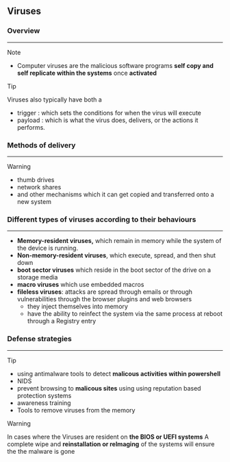 ## Viruses 

### Overview 
---
>[!note]
>- Computer viruses are the malicious software programs **self copy and self replicate within the systems** once **activated**

>[!tip]
>Viruses also typically have both a
>- trigger : which sets the conditions for when the virus will execute
>- payload : which is what the virus does, delivers, or the actions it performs.


### Methods of delivery 
---
>[!warning]
>- thumb drives 
>- network shares 
>- and other mechanisms which it can get copied and transferred onto a new system 
>

### Different types of viruses according to their behaviours 
---
- **Memory-resident viruses,** which remain in memory while the system of the device is running.
- **Non-memory-resident viruses**, which execute, spread, and then shut down
- **boot sector viruses** which reside in the boot sector of the drive on a storage media 
- **macro viruses** which use embedded macros 
- **fileless viruses**: attacks are spread through emails or through vulnerabilities through the browser plugins and web browsers 
	- they inject themselves into memory
	- have  the ability to reinfect the system via the same process at reboot through a Registry entry

### Defense strategies 
---
>[!tip] 
>- using antimalware tools to detect **malicous activities within powershell**
>- NIDS 
>- prevent browsing to **malicous sites** using using reputation based protection systems 
>- awareness training 
>- Tools to remove viruses from the memory 

>[!warning]
>In cases where the Viruses are resident on **the BIOS or UEFI systems** 
>A complete wipe and **reinstallation or reImaging** of the systems will ensure the the malware is gone 





